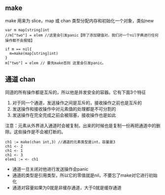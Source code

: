 ## make
 make 用来为 slice，map 或 chan 类型分配内存和初始化一个对象，类似new
 

```
var m map[string]int
//m["two"] = elem //这里会引发panic【除了添加键值对，我们对一个nil字典进行任何操作都不会报错】
 
if m == nil{
  m=make(map[string]int)
}
m["two"] = elem // 要先make否则 这里会引发panic。 
```

## 通道 chan
同道的所有操作都是互斥的，所以他是并发安全的容器。它有下面3个特征
1. 对于同一个通道，发送操作之间是互斥的，接收操作之前也是互斥的
2. 发送操作和接收操作中对元素值的处理都是不可分割的
3. 发送操作在完全完成之前会被阻塞，接收操作也是如此

注意：元素从外界进入通道时会被复制，出来的时候也是复制一份再把通道中的删除。这些操作是不会被打断的。

```
ch1 := make(chan int,3) //通道的元素类型是int，容量是3
ch1 <- 2
ch1 <- 1
ch1 <- 3
elem1 := <- ch1
```
- 通道一旦关闭对他进行发送操作会panic
- 通道的类型是引用类型，所以它的零值就是nil，不要忘了make对它进行初始化
- 通道对容量如果为0就是非缓存通道，大于0就是缓存通道



